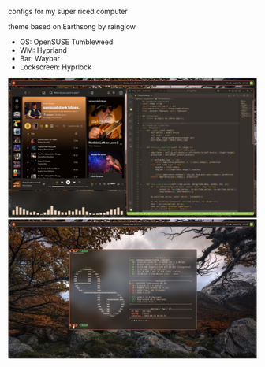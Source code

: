 configs for my super riced computer

theme based on Earthsong by rainglow

- OS: OpenSUSE Tumbleweed 
- WM: Hyprland
- Bar: Waybar
- Lockscreen: Hyprlock

![image](screenshots/tiling.png)
![image](screenshots/fastfetch.png)